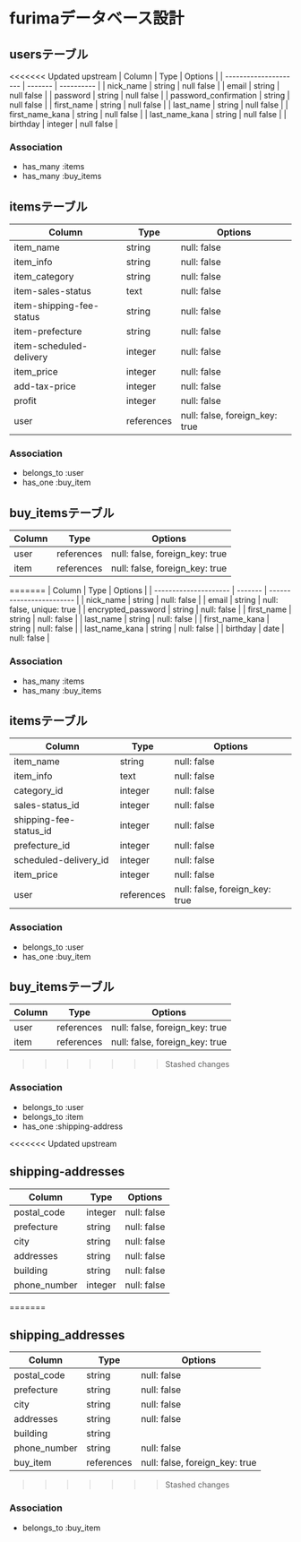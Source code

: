 # furimaデータベース設計

## usersテーブル

<<<<<<< Updated upstream
| Column                | Type    | Options    |
| --------------------- | ------- | ---------- |
| nick_name             | string  | null false |
| email                 | string  | null false |
| password              | string  | null false |
| password_confirmation | string  | null false |
| first_name            | string  | null false |
| last_name             | string  | null false |
| first_name_kana       | string  | null false |
| last_name_kana        | string  | null false |
| birthday              | integer | null false |

### Association

- has_many :items
- has_many :buy_items


## itemsテーブル

| Column                   | Type       | Options                         |
| ------------------------ | ---------- | ------------------------------- |
| item_name                | string     | null: false                     |
| item_info                | string     | null: false                     |
| item_category            | string     | null: false                     |
| item-sales-status        | text       | null: false                     |
| item-shipping-fee-status | string     | null: false                     |
| item-prefecture          | string     | null: false                     |
| item-scheduled-delivery  | integer    | null: false                     |
| item_price               | integer    | null: false                     |
| add-tax-price            | integer    | null: false                     |
| profit                   | integer    | null: false                     |
| user                     | references | null: false, foreign_key: true  |

### Association

- belongs_to :user
- has_one    :buy_item


## buy_itemsテーブル

| Column | Type       | Options                        |
| ------ | ---------- | ------------------------------ |
| user   | references | null: false, foreign_key: true |
| item   | references | null: false, foreign_key: true |

=======
| Column                | Type    | Options                   |
| --------------------- | ------- | ------------------------  |
| nick_name             | string  | null: false               |
| email                 | string  | null: false, unique: true |
| encrypted_password    | string  | null: false               |
| first_name            | string  | null: false               |
| last_name             | string  | null: false               |
| first_name_kana       | string  | null: false               |
| last_name_kana        | string  | null: false               |
| birthday              | date    | null: false               |
 
### Association

- has_many :items
- has_many :buy_items


## itemsテーブル

| Column                 | Type       | Options                         |
| ---------------------- | ---------- | ------------------------------- |
| item_name              | string     | null: false                     |
| item_info              | text       | null: false                     |
| category_id            | integer    | null: false                     |
| sales-status_id        | integer    | null: false                     |
| shipping-fee-status_id | integer    | null: false                     |
| prefecture_id          | integer    | null: false                     |
| scheduled-delivery_id  | integer    | null: false                     |
| item_price             | integer    | null: false                     |
| user                   | references | null: false, foreign_key: true  |

### Association

- belongs_to :user
- has_one    :buy_item

## buy_itemsテーブル

| Column | Type       | Options                        |
| ------ | ---------- | ------------------------------ |
| user   | references | null: false, foreign_key: true |
| item   | references | null: false, foreign_key: true |

>>>>>>> Stashed changes
### Association

- belongs_to :user
- belongs_to :item
- has_one    :shipping-address


<<<<<<< Updated upstream
## shipping-addresses

| Column       | Type    | Options       |
| ------------ | ------- | ------------- |
| postal_code  | integer | null: false   |
| prefecture   | string  | null: false   |
| city         | string  | null: false   |
| addresses    | string  | null: false   | 
| building     | string  | null: false   | 
| phone_number | integer | null: false   |
=======
## shipping_addresses

| Column       | Type       | Options                        |
| ------------ | ---------- | ------------------------------ |
| postal_code  | string     | null: false                    |
| prefecture   | string     | null: false                    |
| city         | string     | null: false                    |
| addresses    | string     | null: false                    | 
| building     | string     |                                | 
| phone_number | string     | null: false                    |
| buy_item     | references | null: false, foreign_key: true |
>>>>>>> Stashed changes

### Association

- belongs_to :buy_item
